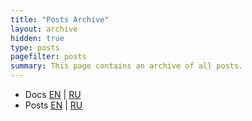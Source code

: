 ```yaml
---
title: "Posts Archive"
layout: archive
hidden: true
type: posts
pagefilter: posts
summary: This page contains an archive of all posts.
---
```


- Docs [EN](/en/tracks/archive) | [RU](/ru/tracks/archive)
- Posts [EN](/en/posts/archive) | [RU](/ru/posts/archive)
